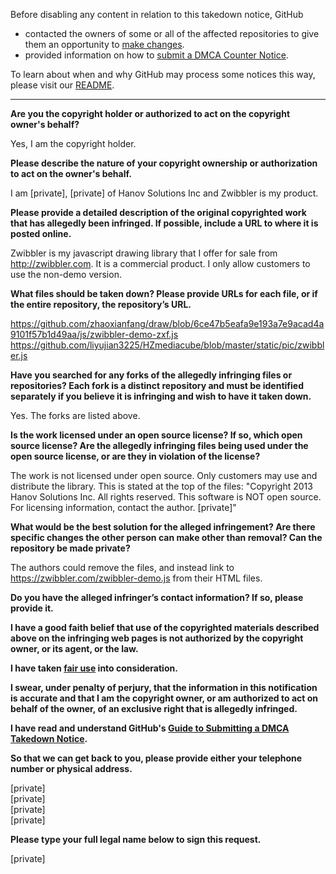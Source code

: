 Before disabling any content in relation to this takedown notice, GitHub
- contacted the owners of some or all of the affected repositories to give them an opportunity to [make changes](https://docs.github.com/en/github/site-policy/dmca-takedown-policy#a-how-does-this-actually-work).
- provided information on how to [submit a DMCA Counter Notice](https://docs.github.com/en/articles/guide-to-submitting-a-dmca-counter-notice).

To learn about when and why GitHub may process some notices this way, please visit our [README](https://github.com/github/dmca/blob/master/README.md).

---

**Are you the copyright holder or authorized to act on the copyright owner's behalf?**

Yes, I am the copyright holder.

**Please describe the nature of your copyright ownership or authorization to act on the owner's behalf.**

I am [private], [private] of Hanov Solutions Inc and Zwibbler is my product.

**Please provide a detailed description of the original copyrighted work that has allegedly been infringed. If possible, include a URL to where it is posted online.**

Zwibbler is my javascript drawing library that I offer for sale from http://zwibbler.com. It is a commercial product. I only allow customers to use the non-demo version.

**What files should be taken down? Please provide URLs for each file, or if the entire repository, the repository’s URL.**

https://github.com/zhaoxianfang/draw/blob/6ce47b5eafa9e193a7e9acad4a9101f57b1d49aa/js/zwibbler-demo-zxf.js  
https://github.com/liyujian3225/HZmediacube/blob/master/static/pic/zwibbler.js

**Have you searched for any forks of the allegedly infringing files or repositories? Each fork is a distinct repository and must be identified separately if you believe it is infringing and wish to have it taken down.**

Yes. The forks are listed above.

**Is the work licensed under an open source license? If so, which open source license? Are the allegedly infringing files being used under the open source license, or are they in violation of the license?**

The work is not licensed under open source. Only customers may use and distribute the library. This is stated at the top of the files: "Copyright 2013 Hanov Solutions Inc. All rights reserved. This software is NOT open source. For licensing information, contact the author. [private]"

**What would be the best solution for the alleged infringement? Are there specific changes the other person can make other than removal? Can the repository be made private?**

The authors could remove the files, and instead link to https://zwibbler.com/zwibbler-demo.js from their HTML files.

**Do you have the alleged infringer’s contact information? If so, please provide it.**

**I have a good faith belief that use of the copyrighted materials described above on the infringing web pages is not authorized by the copyright owner, or its agent, or the law.**

**I have taken <a href="https://www.lumendatabase.org/topics/22">fair use</a> into consideration.**

**I swear, under penalty of perjury, that the information in this notification is accurate and that I am the copyright owner, or am authorized to act on behalf of the owner, of an exclusive right that is allegedly infringed.**

**I have read and understand GitHub's <a href="https://docs.github.com/articles/guide-to-submitting-a-dmca-takedown-notice/">Guide to Submitting a DMCA Takedown Notice</a>.**

**So that we can get back to you, please provide either your telephone number or physical address.**

[private]  
[private]  
[private]  
[private]

**Please type your full legal name below to sign this request.**

[private]

